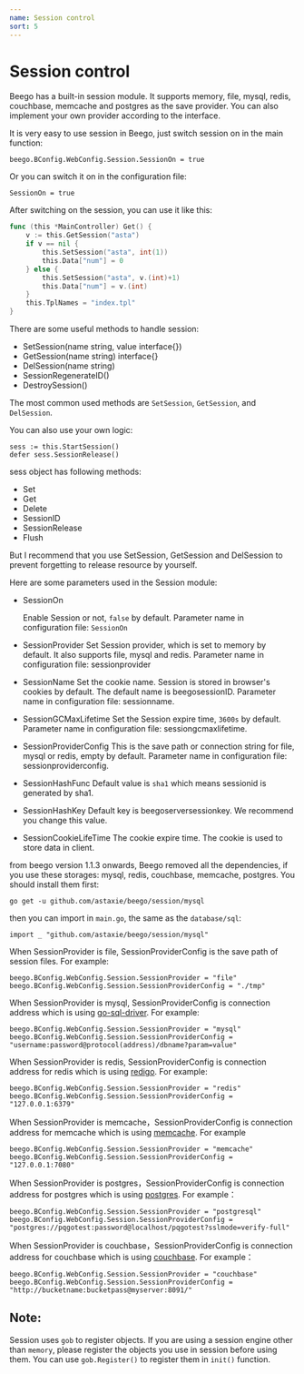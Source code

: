 ```yaml
---
name: Session control
sort: 5
---
```


# Session control

Beego has a built-in session module. It supports memory, file, mysql, redis, couchbase, memcache and postgres as the save provider. You can also implement your own provider according to the interface.

It is very easy to use session in Beego, just switch session on in the main function:

	beego.BConfig.WebConfig.Session.SessionOn = true

Or you can switch it on in the configuration file:

	SessionOn = true

After switching on the session, you can use it like this:

```go
func (this *MainController) Get() {
	v := this.GetSession("asta")
	if v == nil {
		this.SetSession("asta", int(1))
		this.Data["num"] = 0
	} else {
		this.SetSession("asta", v.(int)+1)
		this.Data["num"] = v.(int)
	}
	this.TplNames = "index.tpl"
}
```

There are some useful methods to handle session:

- SetSession(name string, value interface{})
- GetSession(name string) interface{}
- DelSession(name string)
- SessionRegenerateID()
- DestroySession()

The most common used methods are `SetSession`, `GetSession`, and `DelSession`.

You can also use your own logic:

	sess := this.StartSession()
	defer sess.SessionRelease()

sess object has following methods:

* Set
* Get
* Delete
* SessionID
* SessionRelease
* Flush

But I recommend that you use SetSession, GetSession and DelSession to prevent forgetting to release resource by yourself.

Here are some parameters used in the Session module:

- SessionOn

  Enable Session or not, `false` by default. Parameter name in configuration file: `SessionOn`

- SessionProvider
  Set Session provider, which is set to memory by default. It also supports file, mysql and redis. Parameter name in configuration file: sessionprovider

- SessionName
  Set the cookie name. Session is stored in browser's cookies by default. The default name is beegosessionID. Parameter name in configuration file: sessionname.

- SessionGCMaxLifetime
  Set the Session expire time, `3600s` by default. Parameter name in configuration file: sessiongcmaxlifetime.

- SessionProviderConfig
  This is the save path or connection string for file, mysql or redis, empty by default. Parameter name in configuration file: sessionproviderconfig.

- SessionHashFunc
  Default value is `sha1` which means sessionid is generated by sha1.

- SessionHashKey
  Default key is beegoserversessionkey. We recommend you change this value.

- SessionCookieLifeTime
  The cookie expire time. The cookie is used to store data in client.

from beego version 1.1.3 onwards, Beego removed all the dependencies, if you use these storages: mysql, redis, couchbase, memcache, postgres. You should install them first:

	go get -u github.com/astaxie/beego/session/mysql

then you can import in `main.go`, the same as the `database/sql`:

	import _ "github.com/astaxie/beego/session/mysql"

When SessionProvider is file, SessionProviderConfig is the save path of session files. For example:

	beego.BConfig.WebConfig.Session.SessionProvider = "file"
	beego.BConfig.WebConfig.Session.SessionProviderConfig = "./tmp"

When SessionProvider is mysql, SessionProviderConfig is connection address which is using [go-sql-driver](https://github.com/go-sql-driver/mysql). For example:

	beego.BConfig.WebConfig.Session.SessionProvider = "mysql"
	beego.BConfig.WebConfig.Session.SessionProviderConfig = "username:password@protocol(address)/dbname?param=value"

When SessionProvider is redis, SessionProviderConfig is connection address for redis which is using [redigo](https://github.com/garyburd/redigo). For example:

	beego.BConfig.WebConfig.Session.SessionProvider = "redis"
	beego.BConfig.WebConfig.Session.SessionProviderConfig = "127.0.0.1:6379"

When SessionProvider is memcache，SessionProviderConfig is connection address for memcache which is using [memcache](https://github.com/beego/memcache). For example

	beego.BConfig.WebConfig.Session.SessionProvider = "memcache"
	beego.BConfig.WebConfig.Session.SessionProviderConfig = "127.0.0.1:7080"

When SessionProvider is postgres，SessionProviderConfig is connection address for postgres which is using [postgres](https://github.com/lib/pq). For example：

	beego.BConfig.WebConfig.Session.SessionProvider = "postgresql"
	beego.BConfig.WebConfig.Session.SessionProviderConfig = "postgres://pqgotest:password@localhost/pqgotest?sslmode=verify-full"

When SessionProvider is couchbase，SessionProviderConfig is connection address for couchbase which is using [couchbase](https://github.com/couchbaselabs/go-couchbase). For example：

	beego.BConfig.WebConfig.Session.SessionProvider = "couchbase"
	beego.BConfig.WebConfig.Session.SessionProviderConfig = "http://bucketname:bucketpass@myserver:8091/"
	
## Note:
Session uses `gob` to register objects. If you are using a session engine other than `memory`, please register the objects you use in session before using them. You can use `gob.Register()` to register them in `init()` function. 

